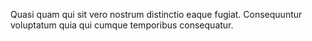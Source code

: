 Quasi quam qui sit vero nostrum distinctio eaque fugiat.
Consequuntur voluptatum quia qui cumque temporibus consequatur.